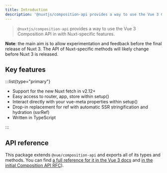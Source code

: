 ```yaml
---
title: Introduction
description: '@nuxtjs/composition-api provides a way to use the Vue 3 Composition API with Nuxt-specific features.'
---
```


> `@nuxtjs/composition-api` provides a way to use the Vue 3 Composition API in with Nuxt-specific features.

**Note**: the main aim is to allow experimentation and feedback before the final release of Nuxt 3. The API of Nuxt-specific methods will likely change before Nuxt 3 is released.

## Key features

:::list{type="primary"}

- Support for the new Nuxt fetch in v2.12+
- Easy access to router, app, store within setup()
- Interact directly with your vue-meta properties within setup()
- Drop-in replacement for ref with automatic SSR stringification and hydration (ssrRef)
- Written in TypeScript

:::

## API reference

This package extends `@vue/composition-api` and exports all of its types and methods. You can find [a full reference for it in the Vue 3 docs](https://v3.vuejs.org/api/composition-api.html) and [in the initial Composition API RFC](https://composition-api.vuejs.org/api.html)).
